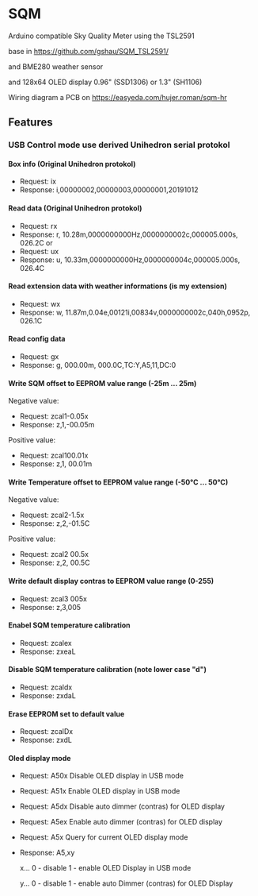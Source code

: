 # SQM
Arduino compatible Sky Quality Meter using the TSL2591
   
  base in https://github.com/gshau/SQM_TSL2591/
 
  and BME280 weather sensor 
  
  and 128x64 OLED display 0.96" (SSD1306) or 1.3" (SH1106)

  Wiring diagram a PCB  on   https://easyeda.com/hujer.roman/sqm-hr


## Features

### USB Control mode use derived Unihedron serial protokol

#### Box info (Original Unihedron protokol)
* Request: ix 
* Response:  i,00000002,00000003,00000001,20191012

#### Read data  (Original Unihedron protokol)
* Request: rx  
* Response: r, 10.28m,0000000000Hz,0000000002c,000005.000s, 026.2C
or
* Request: ux  
* Response: u, 10.33m,0000000000Hz,0000000004c,000005.000s, 026.4C

#### Read extension data with weather informations (is my extension)
* Request: wx  
* Response: w, 11.87m,0.04e,00121i,00834v,0000000002c,040h,0952p, 026.1C
 
#### Read config data  
* Request:  gx
* Response: g, 000.00m, 000.0C,TC:Y,A5,11,DC:0
 
#### Write SQM offset to EEPROM value range (-25m ... 25m)
Negative value: 
* Request:  zcal1-0.05x
* Response: z,1,-00.05m

Positive value:  
* Request:  zcal100.01x
* Response: z,1, 00.01m 

#### Write Temperature offset to EEPROM value range (-50°C ... 50°C)
Negative value: 
* Request:  zcal2-1.5x
* Response: z,2,-01.5C 

Positive value:  
* Request:  zcal2 00.5x
* Response: z,2, 00.5C 


#### Write default display contras to EEPROM value range (0-255) 
* Request:  zcal3 005x
* Response: z,3,005

#### Enabel SQM  temperature calibration 

* Request: zcalex
* Response: zxeaL 

#### Disable SQM  temperature calibration   (note lower case "d")

* Request:  zcaldx
* Response: zxdaL 

#### Erase EEPROM set to default value 

* Request: zcalDx
* Response: zxdL 

#### Oled display mode

* Request: A50x   Disable OLED display in USB mode
* Request: A51x   Enable OLED display in USB mode
* Request: A5dx   Disable auto dimmer (contras) for OLED display
* Request: A5ex   Enable auto dimmer (contras) for OLED display
* Request: A5x    Query for current OLED display mode

* Response: A5,xy 

  x... 0 - disable 1 - enable OLED Display in USB mode 
  
  y... 0 - disable 1 - enable auto Dimmer (contras) for OLED Display    


